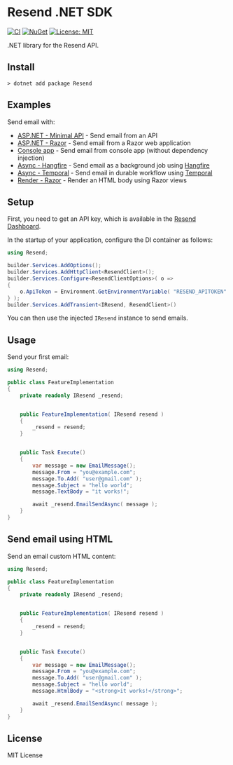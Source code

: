 ﻿Resend .NET SDK
==========================================================================

[![CI](https://github.com/resend/resend-dotnet/workflows/CI/badge.svg)](https://github.com/resend/resend-dotnet/actions)
[![NuGet](https://img.shields.io/nuget/vpre/resend.svg?label=NuGet)](https://www.nuget.org/packages/Resend/)
[![License: MIT](https://img.shields.io/badge/License-MIT-blue.svg)](https://opensource.org/licenses/MIT)

.NET library for the Resend API.


Install
--------------------------------------------------------------------------

```
> dotnet add package Resend
```


Examples
--------------------------------------------------------------------------

Send email with:

* [ASP.NET - Minimal API](https://github.com/resend/resend-dotnet/tree/master/examples/WebMinimalApi) - Send email from an API
* [ASP.NET - Razor](https://github.com/resend/resend-dotnet/tree/master/examples/WebRazor) - Send email from a Razor web application
* [Console app](https://github.com/resend/resend-dotnet/tree/master/examples/ConsoleNoDi) - Send email from console app (without dependency injection)
* [Async - Hangfire](https://github.com/resend/resend-dotnet/tree/master/examples/AsyncHangfire) - Send email as a background job using [Hangfire](https://www.hangfire.io/)
* [Async - Temporal](https://github.com/resend/resend-dotnet/tree/master/examples/AsyncTemporal) - Send email in durable workflow using [Temporal](https://temporal.io/)
* [Render - Razor](https://github.com/resend/resend-dotnet/tree/master/examples/RenderRazor) - Render an HTML body using Razor views


Setup
--------------------------------------------------------------------------

First, you need to get an API key, which is available in the
[Resend Dashboard](https://resend.com/).

In the startup of your application, configure the DI container as follows:

```csharp
using Resend;

builder.Services.AddOptions();
builder.Services.AddHttpClient<ResendClient>();
builder.Services.Configure<ResendClientOptions>( o =>
{
    o.ApiToken = Environment.GetEnvironmentVariable( "RESEND_APITOKEN" )!;
} );
builder.Services.AddTransient<IResend, ResendClient>()
```

You can then use the injected `IResend` instance to send emails.


Usage
--------------------------------------------------------------------------

Send your first email:

```csharp
using Resend;

public class FeatureImplementation
{
    private readonly IResend _resend;


    public FeatureImplementation( IResend resend )
    {
        _resend = resend;
    }


    public Task Execute()
    {
        var message = new EmailMessage();
        message.From = "you@example.com";
        message.To.Add( "user@gmail.com" );
        message.Subject = "hello world";
        message.TextBody = "it works!";

        await _resend.EmailSendAsync( message );
    }
}
```


Send email using HTML
--------------------------------------------------------------------------

Send an email custom HTML content:

```csharp
using Resend;

public class FeatureImplementation
{
    private readonly IResend _resend;


    public FeatureImplementation( IResend resend )
    {
        _resend = resend;
    }


    public Task Execute()
    {
        var message = new EmailMessage();
        message.From = "you@example.com";
        message.To.Add( "user@gmail.com" );
        message.Subject = "hello world";
        message.HtmlBody = "<strong>it works!</strong>";

        await _resend.EmailSendAsync( message );
    }
}
```


License
--------------------------------------------------------------------------

MIT License